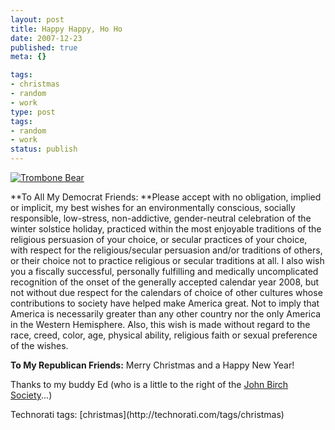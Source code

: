 ```yaml
---
layout: post
title: Happy Happy, Ho Ho
date: 2007-12-23
published: true
meta: {}

tags:
- christmas
- random
- work
type: post
tags:
- random
- work
status: publish
---
```

[![Trombone Bear](http://media.eick.us/2011/05/175254969_a097278c14.jpg)](http://www.flickr.com/photos/andreweick/175254969/ "Trombone Bear by AndrewEick, on Flickr")

**To All My Democrat Friends: **Please accept with no obligation, implied or implicit, my best wishes for an environmentally conscious, socially responsible, low-stress, non-addictive, gender-neutral celebration of the winter solstice holiday, practiced within the most enjoyable traditions of the religious persuasion of your choice, or secular practices of your choice, with respect for the religious/secular persuasion and/or traditions of others, or their choice not to practice religious or secular traditions at all. I also wish you a fiscally successful, personally fulfilling and medically uncomplicated recognition of the onset of the generally accepted calendar year 2008, but not without due respect for the calendars of choice of other cultures whose contributions to society have helped make America great. Not to imply that America is necessarily greater than any other country nor the only America in the Western Hemisphere. Also, this wish is made without regard to the race, creed, color, age, physical ability, religious faith or sexual preference of the wishes.



**To My Republican Friends:** Merry Christmas and a Happy New Year!



Thanks to my buddy Ed (who is a little to the right of the [John Birch Society](http://www.jbs.org/)...)

<div class="wlWriterSmartContent" style="margin: 0px;padding: 0px">Technorati tags: [christmas](http://technorati.com/tags/christmas)</div>
